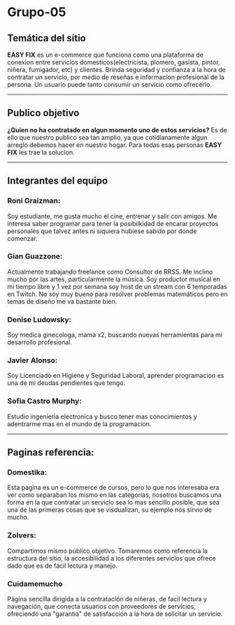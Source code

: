 # Grupo-05

## Temática del sitio 
**EASY FIX** es un e-commerce que funciona como una plataforma de conexion entre servicios domesticos(electricista, plomero, gasista, pintor, niñera, fumigador, etc) y clientes. Brinda seguridad y confianza a la hora de contratar un servicio, por medio de reseñas e informacion profesional de la persona. Un usuario puede tanto consumir un servicio como ofrecerlo.
- - -
## Publico objetivo

**¿Quien no ha contratado en algun momento uno de estos servicios?**
Es de ello que nuestro publico sea tan amplio, ya que cotidianamente algun arreglo debemos hacer en nuestro hogar.
Para todas esas personas **EASY FIX** les trae la solucion.
- - -
## Integrantes del equipo

### Roni Graizman:
Soy estudiante, me gusta mucho el cine, entrenar y salir con amigos. Me interesa saber programar para tener la posibilkidad de encarar proyectos personales que talvez antes ni siquiera hubiese sabido por donde comenzar.

### Gian Guazzone:
Actualmente trabajando freelance como Consultor de RRSS.
Me inclino mucho por las artes, particularmente la música. Soy productor musical en mi tiempo libre y 1 vez por semana soy host de un stream con 6 temporadas en Twitch.
No soy muy bueno para resolver problemas matemáticos pero en temas de diseño me va bastante bien.

### Denise Ludowsky:
Soy medica ginecologa, mama x2, buscando nuevas herramientas para mi desarrollo profesional.

### Javier Alonso: 
Soy Licenciado en Higiene y Seguridad Laboral, aprender programacion es una de mi deudas pendientes que tengo.

### Sofia Castro Murphy: 
Estudio ingenieria electronica y busco tener mas conocimientos y adentrarme mas en el mundo de la programacion. 
- - -
## Paginas referencia:

### Domestika:
Esta pagina es un e-commerce de cursos, pero lo que nos interesaba era ver como separaban los mismo en las categorías, nosotros buscamos una forma en la que contratar un servicio sea lo mas sencillo posible, que sea una de las primeras cosas que se visdualizan, su ejemplo nos sirvio de mucho.

### Zolvers:
Compartimos mismo público objetivo. Tomaremos como referencia la estructura del sitio, la accesibilidad a los diferentes servicios que ofrece dado que es de fácil lectura y manejo.

### Cuidamemucho
Página sencilla dirigida a la contratación de niñeras, de facil lectura y navegación, que conecta usuarios con proveedores de servicios, ofreciendo una "garantia" de satisfacción a la hora de solicitar un servicio.

